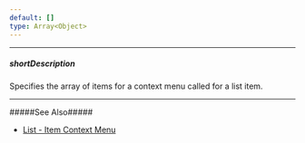 ```yaml
---
default: []
type: Array<Object>
---
```

---
##### shortDescription
Specifies the array of items for a context menu called for a list item.

---
#####See Also#####
- [List - Item Context Menu](/concepts/05%20Widgets/List/40%20Item%20Context%20Menu.md '/Documentation/Guide/Widgets/List/Item_Context_Menu/')